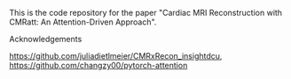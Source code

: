 This is the code repository for the paper "Cardiac MRI Reconstruction with CMRatt: An Attention-Driven Approach". 

Acknowledgements

https://github.com/juliadietlmeier/CMRxRecon_insightdcu,  
https://github.com/changzy00/pytorch-attention
